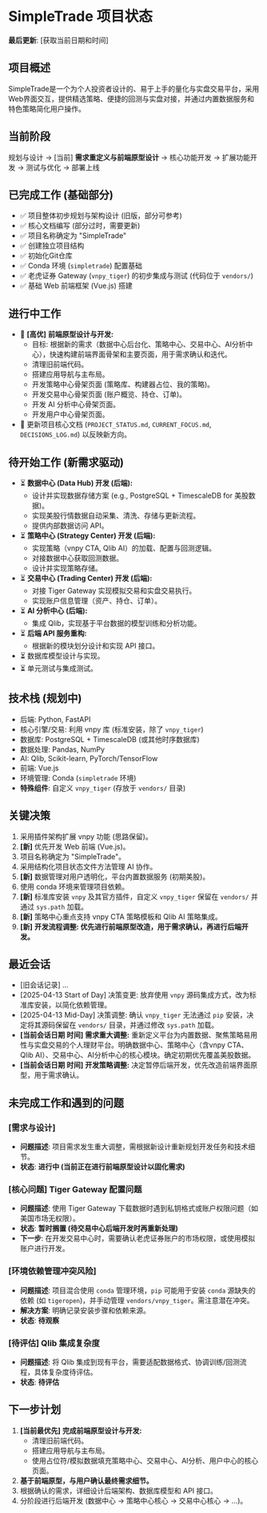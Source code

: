 # SimpleTrade 项目状态

**最后更新**: [获取当前日期和时间]

## 项目概述
SimpleTrade是一个为个人投资者设计的、易于上手的量化与实盘交易平台，采用Web界面交互，提供精选策略、便捷的回测与实盘对接，并通过内置数据服务和特色策略简化用户操作。

## 当前阶段
规划与设计 -> [当前] **需求重定义与前端原型设计** -> 核心功能开发 -> 扩展功能开发 -> 测试与优化 -> 部署上线

## 已完成工作 (基础部分)
- ✅ 项目整体初步规划与架构设计 (旧版，部分可参考)
- ✅ 核心文档编写 (部分过时，需要更新)
- ✅ 项目名称确定为 "SimpleTrade"
- ✅ 创建独立项目结构
- ✅ 初始化Git仓库
- ✅ Conda 环境 (`simpletrade`) 配置基础
- ✅ 老虎证券 Gateway (`vnpy_tiger`) 的初步集成与测试 (代码位于 `vendors/`)
- ✅ 基础 Web 前端框架 (Vue.js) 搭建

## 进行中工作
- 🔄 **[高优]** **前端原型设计与开发:**
    - 目标: 根据新的需求（数据中心后台化、策略中心、交易中心、AI分析中心），快速构建前端界面骨架和主要页面，用于需求确认和迭代。
    - 清理旧前端代码。
    - 搭建应用导航与主布局。
    - 开发策略中心骨架页面 (策略库、构建器占位、我的策略)。
    - 开发交易中心骨架页面 (账户概览、持仓、订单)。
    *   开发 AI 分析中心骨架页面。
    *   开发用户中心骨架页面。
- 🔄 更新项目核心文档 (`PROJECT_STATUS.md`, `CURRENT_FOCUS.md`, `DECISIONS_LOG.md`) 以反映新方向。

## 待开始工作 (新需求驱动)
- ⏳ **数据中心 (Data Hub) 开发 (后端):**
    - 设计并实现数据存储方案 (e.g., PostgreSQL + TimescaleDB for 美股数据)。
    - 实现美股行情数据自动采集、清洗、存储与更新流程。
    - 提供内部数据访问 API。
- ⏳ **策略中心 (Strategy Center) 开发 (后端):**
    - 实现策略（vnpy CTA, Qlib AI）的加载、配置与回测逻辑。
    - 对接数据中心获取回测数据。
    - 设计并实现策略存储。
- ⏳ **交易中心 (Trading Center) 开发 (后端):**
    - 对接 Tiger Gateway 实现模拟交易和实盘交易执行。
    - 实现账户信息管理（资产、持仓、订单）。
- ⏳ **AI 分析中心 (后端):**
    - 集成 Qlib，实现基于平台数据的模型训练和分析功能。
- ⏳ **后端 API 服务重构:**
    - 根据新的模块划分设计和实现 API 接口。
- ⏳ 数据库模型设计与实现。
- ⏳ 单元测试与集成测试。

## 技术栈 (规划中)
- 后端: Python, FastAPI
- 核心引擎/交易: 利用 vnpy 库 (标准安装，除了 `vnpy_tiger`)
- 数据库: PostgreSQL + TimescaleDB (或其他时序数据库)
- 数据处理: Pandas, NumPy
- AI: Qlib, Scikit-learn, PyTorch/TensorFlow
- 前端: Vue.js
- 环境管理: Conda (`simpletrade` 环境)
- **特殊组件**: 自定义 `vnpy_tiger` (存放于 `vendors/` 目录)

## 关键决策
1.  采用插件架构扩展 vnpy 功能 (思路保留)。
2.  **[新]** 优先开发 Web 前端 (Vue.js)。
3.  项目名称确定为 "SimpleTrade"。
4.  采用结构化项目状态文件方法管理 AI 协作。
5.  **[新]** 数据管理对用户透明化，平台内置数据服务 (初期美股)。
6.  使用 conda 环境来管理项目依赖。
7.  **[新]** 标准库安装 `vnpy` 及其官方插件，自定义 `vnpy_tiger` 保留在 `vendors/` 并通过 `sys.path` 加载。
8.  **[新]** 策略中心重点支持 vnpy CTA 策略模板和 Qlib AI 策略集成。
9.  **[新]** **开发流程调整: 优先进行前端原型改造，用于需求确认，再进行后端开发。**

## 最近会话
- [旧会话记录] ...
- [2025-04-13 Start of Day] 决策变更: 放弃使用 `vnpy` 源码集成方式，改为标准库安装，以简化依赖管理。
- [2025-04-13 Mid-Day] 决策调整: 确认 `vnpy_tiger` 无法通过 `pip` 安装，决定将其源码保留在 `vendors/` 目录，并通过修改 `sys.path` 加载。
- **[当前会话日期 时间]** **需求重大调整:** 重新定义平台为内置数据、聚焦策略易用性与实盘交易的个人理财平台。明确数据中心、策略中心（含vnpy CTA、Qlib AI）、交易中心、AI分析中心的核心模块。确定初期优先覆盖美股数据。
- **[当前会话日期 时间]** **开发策略调整:** 决定暂停后端开发，优先改造前端界面原型，用于需求确认。

## 未完成工作和遇到的问题

### [需求与设计]
- **问题描述**: 项目需求发生重大调整，需根据新设计重新规划开发任务和技术细节。
- **状态**: **进行中 (当前正在进行前端原型设计以固化需求)**

### [核心问题] Tiger Gateway 配置问题
- **问题描述**: 使用 Tiger Gateway 下载数据时遇到私钥格式或账户权限问题（如美国市场无权限）。
- **状态**: **暂时搁置 (待交易中心后端开发时再重新处理)**
- **下一步**: 在开发交易中心时，需要确认老虎证券账户的市场权限，或使用模拟账户进行开发。

### [环境依赖管理冲突风险]
- **问题描述**: 项目混合使用 `conda` 管理环境，`pip` 可能用于安装 `conda` 源缺失的依赖 (如 `tigeropen`)，并手动管理 `vendors/vnpy_tiger`。需注意潜在冲突。
- **解决方案**: 明确记录安装步骤和依赖来源。
- **状态**: **待观察**

### [待评估] Qlib 集成复杂度
- **问题描述**: 将 Qlib 集成到现有平台，需要适配数据格式、协调训练/回测流程，具体复杂度待评估。
- **状态**: **待评估**

## 下一步计划
1.  **[当前最优先]** **完成前端原型设计与开发:**
    - 清理旧前端代码。
    *   搭建应用导航与主布局。
    *   使用占位符/模拟数据填充策略中心、交易中心、AI分析、用户中心的核心页面。
2.  **基于前端原型，与用户确认最终需求细节。**
3.  根据确认的需求，详细设计后端架构、数据库模型和 API 接口。
4.  分阶段进行后端开发 (数据中心 -> 策略中心核心 -> 交易中心核心 -> ...)。
